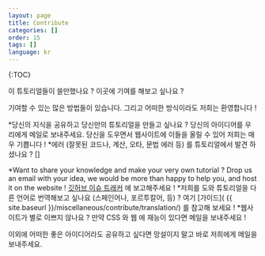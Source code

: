 ```yaml
---
layout: page
title: Contribute
categories: []
order: 15
tags: []
language: kr
---
```

{:TOC}

이 튜토리얼들이 쓸만했나요 ?
이곳에 기여를 해보고 싶나요 ?

기여할 수 있는 많은 방법들이 있습니다. 그리고 어떠한 방식이라도 저희는 환영합니다 !

*당신의 지식을 공유하고 당신만의 튜토리얼을 만들고 싶나요 ? 당신의 아이디어를 우리에게 메일로 보내주세요. 당신을 도우면서 웹사이트에 이들을 올릴 수 있어 저희는 매우 기쁩니다 !
*에러 (잘못된 코드나, 계산, 오타, 문법 에러 등) 를 튜토리얼에서 발견 하셨나요 ? []

*Want to share your knowledge and make your very own tutorial ? Drop us an email with your idea, we would be more than happy to help you, and host it on the website ! [깃허브 이슈 트래커](https://github.com/opengl-tutorials/ogl) 에 보고해주세요 !
*저희를 도와 튜토리얼을 다른 언어로 번역해보고 싶나요 (스페인어나, 포르투칼어, 등) ? 여기 [가이드]( {{ site.baseurl }}/miscellaneous/contribute/translation/) 를 참고해 보세요 !
*웹사이트가 별로 이쁘지 않나요 ? 만약 CSS 와 웹 에 재능이 있다면 메일을 보내주세요 !

이외에 어떠한 좋은 아이디어라도 공유하고 싶다면 망설이지 말고 바로 저희에게 메일을 보내주세요.
